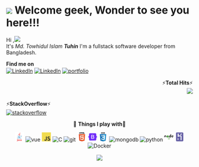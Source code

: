 <h1><img src="https://emojis.slackmojis.com/emojis/images/1531849430/4246/blob-sunglasses.gif?1531849430" width="30"/> Welcome geek, Wonder to see you here!!!</h1>

Hi ,<img src="https://raw.githubusercontent.com/MartinHeinz/MartinHeinz/master/wave.gif" width="30px"> <br> 
It's _Md. Towhidul Islam **Tuhin**_ I'm a fullstack software developer from Bangladesh.
<p align="left"><strong>Find me on</strong><br>
  <a href="https://www.linkedin.com/in/tuhintowhidul" target="_blank"><img align="center" alt="LinkedIn" src="https://img.shields.io/badge/linkedin-%230077B5.svg?&style=for-the-badge&logo=linkedin&logoColor=white" /></a>
  <a href="mailto:tuhintowhidul9@gmail.com" target="_blank"><img align="center" alt="LinkedIn" src="https://img.shields.io/badge/gmail-%FBBC04.svg?&style=for-the-badge&logo=gmail&logoColor=white" /></a>
  <a href="https://tuhin47.netlify.app/" target="_blank"><img align="center" alt="portfolio" src="https://img.shields.io/badge/portfolio-gray.svg?&style=for-the-badge&logoColor=white" /></a>
</p>
<p align="right">⚡️<strong>Total Hits</strong>⚡️<br>
<img src="https://profile-counter.glitch.me/tuhin47/count.svg" />
</p>
<p align="left">⚡️<strong>StackOverflow</strong>⚡️ <br>
<a  href="https://stackoverflow.com/users/7499069/tuhin47">
  <img align="center" alt="stackoverflow" src="https://stackoverflow.com/users/flair/7499069.png?theme=dark" />
</a>
</p>
<p align="center">🚀 <strong>Things I play with</strong>🚀 </p><p align="center">
<img src="https://raw.githubusercontent.com/devicons/devicon/master/icons/java/java-original-wordmark.svg" alt="java" width="25" height="25" />
<img src="https://devicons.github.io/devicon/devicon.git/icons/vuejs/vuejs-original-wordmark.svg" alt="vue" width="25" height="25" />
<img src="https://raw.githubusercontent.com/devicons/devicon/master/icons/javascript/javascript-original.svg" alt="javascript" width="25" height="25" />
<img src="https://devicons.github.io/devicon/devicon.git/icons/c/c-original.svg" alt="C" width="25" height="25" />
<img src="https://devicons.github.io/devicon/devicon.git/icons/git/git-original-wordmark.svg" alt="git" width="25" height="25" />
<img src="https://raw.githubusercontent.com/devicons/devicon/master/icons/html5/html5-original-wordmark.svg" alt="html5" width="25" height="25" />
<img src="https://raw.githubusercontent.com/devicons/devicon/master/icons/bootstrap/bootstrap-plain.svg" alt="bootstrap" width="25" height="25" />
<img src="https://raw.githubusercontent.com/devicons/devicon/master/icons/css3/css3-original-wordmark.svg" alt="css3" width="25" height="25" />
<img src="https://devicons.github.io/devicon/devicon.git/icons/mongodb/mongodb-original-wordmark.svg" alt="mongodb" width="25" height="25" />
<img src="https://devicons.github.io/devicon/devicon.git/icons/python/python-original.svg" alt="python" width="25" height="25" />
<img src="https://raw.githubusercontent.com/devicons/devicon/master/icons/nodejs/nodejs-original-wordmark.svg" alt="nodejs" width="25" height="25" />
<img src="https://raw.githubusercontent.com/devicons/devicon/master/icons/heroku/heroku-plain.svg" alt="heroku" width="25" height="25" />
<img src="https://devicons.github.io/devicon/devicon.git/icons/docker/docker-original-wordmark.svg" alt="Docker" width="25" height="25" />
</p>
<p align="center">
    <img align="center" src="https://github-readme-stats.vercel.app/api/top-langs/?username=tuhin47&layout=compact">
</p>


